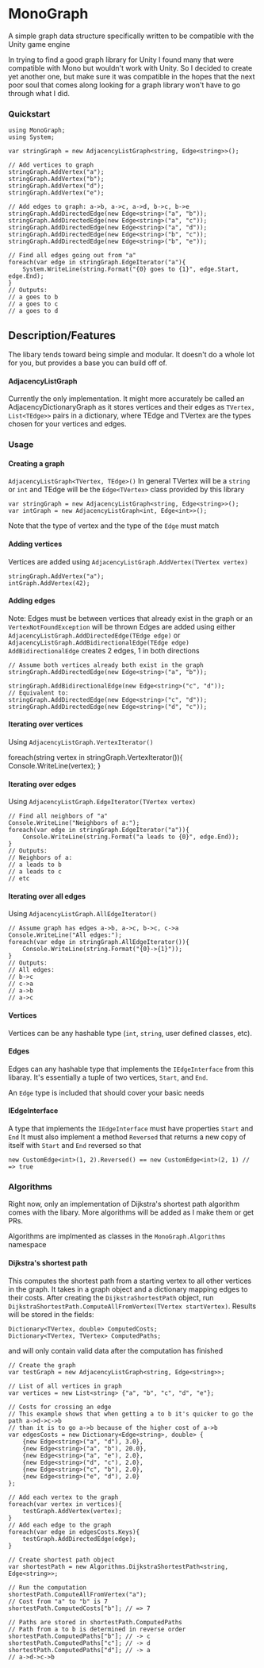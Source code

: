 # MonoGraph
A simple graph data structure specifically written to be compatible with the Unity game engine

In trying to find a good graph library for Unity I found many that were compatible with Mono but wouldn't work with Unity. So I decided to create yet another one, but make sure it was compatible in the hopes that the next poor soul that comes along looking for a graph library won't have to go through what I did.

### Quickstart

    using MonoGraph;
    using System;
    
    var stringGraph = new AdjacencyListGraph<string, Edge<string>>();
    
    // Add vertices to graph
    stringGraph.AddVertex("a");
    stringGraph.AddVertex("b");
    stringGraph.AddVertex("d");
    stringGraph.AddVertex("e");
    
    // Add edges to graph: a->b, a->c, a->d, b->c, b->e
    stringGraph.AddDirectedEdge(new Edge<string>("a", "b"));
    stringGraph.AddDirectedEdge(new Edge<string>("a", "c"));
    stringGraph.AddDirectedEdge(new Edge<string>("a", "d"));
    stringGraph.AddDirectedEdge(new Edge<string>("b", "c"));
    stringGraph.AddDirectedEdge(new Edge<string>("b", "e"));
    
    // Find all edges going out from "a"
    foreach(var edge in stringGraph.EdgeIterator("a"){
        System.WriteLine(string.Format("{0} goes to {1}", edge.Start, edge.End);
    }
    // Outputs:
    // a goes to b
    // a goes to c
    // a goes to d

Description/Features
--
The libary tends toward being simple and modular. It doesn't do a whole lot for you, but provides a base you can build off of.

#### AdjacencyListGraph
Currently the only implementation. It might more accurately be called an AdjacencyDictionaryGraph as it stores vertices and their edges as `TVertex, List<TEdge>>` pairs in a dictionary, where TEdge and TVertex are the types chosen for your vertices and edges. 

### Usage
#### Creating a graph
`AdjacencyListGraph<TVertex, TEdge>()`
In general TVertex will be a `string` or `int` and TEdge will be the `Edge<TVertex>` class provided by this library

    var stringGraph = new AdjacencyListGraph<string, Edge<string>>();
    var intGraph = new AdjacencyListGraph<int, Edge<int>>();

Note that the type of vertex and the type of the `Edge` must match

#### Adding vertices
Vertices are added using `AdjacencyListGraph.AddVertex(TVertex vertex)`

    stringGraph.AddVertex("a");
    intGraph.AddVertex(42);

#### Adding edges
Note: Edges must be between vertices that already exist in the graph or an `VertexNotFoundException` will be thrown
Edges are added using either `AdjacencyListGraph.AddDirectedEdge(TEdge edge)` or `AdjacencyListGraph.AddBidirectionalEdge(TEdge edge)`
`AddBidirectionalEdge` creates 2 edges, 1 in both directions

    // Assume both vertices already both exist in the graph
    stringGraph.AddDirectedEdge(new Edge<string>("a", "b"));
    
    stringGraph.AddBidirectionalEdge(new Edge<string>("c", "d"));
    // Equivalent to:
    stringGraph.AddDirectedEdge(new Edge<string>("c", "d"));
    stringGraph.AddDirectedEdge(new Edge<string>("d", "c"));

#### Iterating over vertices
Using  `AdjacencyListGraph.VertexIterator()`

  foreach(string vertex in stringGraph.VertexIterator()){
      Console.WriteLine(vertex);
  }
  
#### Iterating over edges
Using `AdjacencyListGraph.EdgeIterator(TVertex vertex)`

    // Find all neighbors of "a"
    Console.WriteLine("Neighbors of a:");
    foreach(var edge in stringGraph.EdgeIterator("a")){
        Console.WriteLine(string.Format("a leads to {0}", edge.End));
    }
    // Outputs:
    // Neighbors of a:
    // a leads to b
    // a leads to c
    // etc

#### Iterating over all edges
Using `AdjacencyListGraph.AllEdgeIterator()`

    // Assume graph has edges a->b, a->c, b->c, c->a
    Console.WriteLine("All edges:");
    foreach(var edge in stringGraph.AllEdgeIterator()){
        Console.WriteLine(string.Format("{0}->{1}"));
    }
    // Outputs:
    // All edges:
    // b->c
    // c->a
    // a->b
    // a->c

#### Vertices
Vertices can be any hashable type (`int`, `string`, user defined classes, etc). 

#### Edges
Edges can any hashable type that implements the `IEdgeInterface` from this libaray. It's essentially a tuple of two vertices, `Start`, and `End`.

An `Edge` type is included that should cover your basic needs

#### IEdgeInterface
A type that implements the `IEdgeInterface` must have properties `Start` and `End`
It must also implement a method `Reversed` that returns a new copy of itself with `Start` and `End` reversed so that 

    new CustomEdge<int>(1, 2).Reversed() == new CustomEdge<int>(2, 1) // => true


### Algorithms
Right now, only an implementation of Dijkstra's shortest path algorithm comes with the libary. More algorithms will be added as I make them or get PRs.

Algorithms are implmented as classes in the `MonoGraph.Algorithms` namespace

#### Dijkstra's shortest path
This computes the shortest path from a starting vertex to all other vertices in the graph.
It takes in a graph object and a dictionary mapping edges to their costs.
After creating the `DijkstraShortestPath` object, run `DijkstraShortestPath.ComputeAllFromVertex(TVertex startVertex)`. Results will be stored in the fields:

    Dictionary<TVertex, double> ComputedCosts;
    Dictionary<TVertex, TVertex> ComputedPaths;

and will only contain valid data after the computation has finished

    // Create the graph
    var testGraph = new AdjacencyListGraph<string, Edge<string>>;
    
    // List of all vertices in graph
    var vertices = new List<string> {"a", "b", "c", "d", "e"};

    // Costs for crossing an edge
    // This example shows that when getting a to b it's quicker to go the path a->d->c->b
    // than it is to go a->b because of the higher cost of a->b
    var edgesCosts = new Dictionary<Edge<string>, double> {
        {new Edge<string>("a", "d"), 3.0},
        {new Edge<string>("a", "b"), 20.0},
        {new Edge<string>("a", "e"), 2.0},
        {new Edge<string>("d", "c"), 2.0},
        {new Edge<string>("c", "b"), 2.0},
        {new Edge<string>("e", "d"), 2.0}
    };
    
    // Add each vertex to the graph
    foreach(var vertex in vertices){
        testGraph.AddVertex(vertex);
    }
    // Add each edge to the graph
    foreach(var edge in edgesCosts.Keys){
        testGraph.AddDirectedEdge(edge);
    }
    
    // Create shortest path object
    var shortestPath = new Algorithms.DijkstraShortestPath<string, Edge<string>>;
    
    // Run the computation
    shortestPath.ComputeAllFromVertex("a");
    // Cost from "a" to "b" is 7
    shortestPath.ComputedCosts["b"]; // => 7
    
    // Paths are stored in shortestPath.ComputedPaths
    // Path from a to b is determined in reverse order
    shortestPath.ComputedPaths["b"]; // -> c
    shortestPath.ComputedPaths["c"]; // -> d
    shortestPath.ComputedPaths["d"]; // -> a
    // a->d->c->b
    
